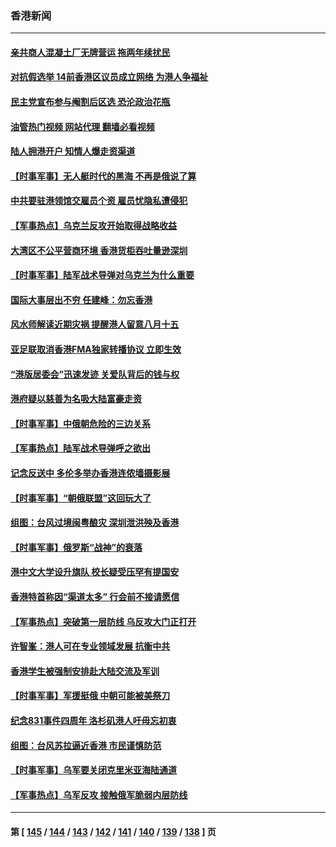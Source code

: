 ### 香港新闻
---
#### [亲共商人混凝土厂无牌营运 拖两年续扰民](../../pages/ncid1349362/n14080005.md?09241245) 
#### [对抗假选举 14前香港区议员成立网络 为港人争福祉](../../pages/ncid1349362/n14079998.md?09241245) 
#### [民主党宣布参与阉割后区选 恐沦政治花瓶](../../pages/ncid1349362/n14079203.md?09241245) 
#### [油管热门视频 网站代理 翻墙必看视频](http://138.2.39.72:81/youtube.html?epic-marker?09241245)
#### [陆人拥港开户 知情人爆走资渠道](../../pages/ncid1349362/n14079275.md?09241245) 
#### [【时事军事】无人艇时代的黑海 不再是俄说了算](../../pages/ncid1349362/n14077980.md?09241245) 
#### [中共要驻港领馆交雇员个资 雇员忧隐私遭侵犯](../../pages/ncid1349362/n14077260.md?09241245) 
#### [【军事热点】乌克兰反攻开始取得战略收益](../../pages/ncid1349362/n14077093.md?09241245) 
#### [大湾区不公平营商环境 香港货柜吞吐量逊深圳](../../pages/ncid1349362/n14076923.md?09241245) 
#### [【时事军事】陆军战术导弹对乌克兰为什么重要](../../pages/ncid1349362/n14075231.md?09241245) 
#### [国际大事层出不穷 任建峰：勿忘香港](../../pages/ncid1349362/n14074741.md?09241245) 
#### [风水师解读近期灾祸 提醒港人留意八月十五](../../pages/ncid1349362/n14074665.md?09241245) 
#### [亚足联取消香港FMA独家转播协议 立即生效](../../pages/ncid1349362/n14074484.md?09241245) 
#### [“港版居委会”迅速发迹 关爱队背后的钱与权](../../pages/ncid1349362/n14074547.md?09241245) 
#### [港府疑以慈善为名吸大陆富豪走资](../../pages/ncid1349362/n14074505.md?09241245) 
#### [【时事军事】中俄朝危险的三边关系](../../pages/ncid1349362/n14073285.md?09241245) 
#### [【军事热点】陆军战术导弹呼之欲出](../../pages/ncid1349362/n14071952.md?09241245) 
#### [记念反送中 多伦多举办香港连侬墙摄影展](../../pages/ncid1349362/n14071031.md?09241245) 
#### [【时事军事】“朝俄联盟”这回玩大了](../../pages/ncid1349362/n14070937.md?09241245) 
#### [组图：台风过境闽粤酿灾 深圳泄洪殃及香港](../../pages/ncid1349362/n14069328.md?09241245) 
#### [【时事军事】俄罗斯“战神”的衰落](../../pages/ncid1349362/n14068621.md?09241245) 
#### [港中文大学设升旗队 校长疑受压罕有提国安](../../pages/ncid1349362/n14068439.md?09241245) 
#### [香港特首称因“渠道太多” 行会前不接请愿信](../../pages/ncid1349362/n14068435.md?09241245) 
#### [【军事热点】突破第一层防线 乌反攻大门正打开](../../pages/ncid1349362/n14067209.md?09241245) 
#### [许智峯：港人可在专业领域发展 抗衡中共](../../pages/ncid1349362/n14066832.md?09241245) 
#### [香港学生被强制安排赴大陆交流及军训](../../pages/ncid1349362/n14066075.md?09241245) 
#### [【时事军事】军援挺俄 中朝可能被美祭刀](../../pages/ncid1349362/n14066122.md?09241245) 
#### [纪念831事件四周年 洛杉矶港人吁毋忘初衷](../../pages/ncid1349362/n14065626.md?09241245) 
#### [组图：台风苏拉逼近香港 市民谨慎防范](../../pages/ncid1349362/n14065358.md?09241245) 
#### [【时事军事】乌军要关闭克里米亚海陆通道](../../pages/ncid1349362/n14064788.md?09241245) 
#### [【军事热点】乌军反攻 接触俄军脆弱内层防线](../../pages/ncid1349362/n14063423.md?09241245) 

---
#### 第 [ [145](./145.md?09241245) / [144](./144.md?09241245) / [143](./143.md?09241245) / [142](./142.md?09241245) / [141](./141.md?09241245) / [140](./140.md?09241245) / [139](./139.md?09241245) / [138](./138.md?09241245) ] 页
